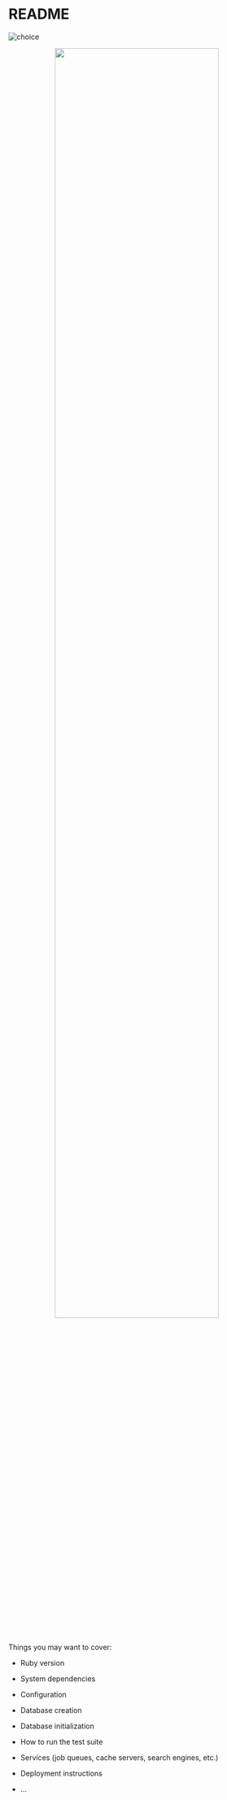 # README
![choice](https://user-images.githubusercontent.com/59868344/76933793-48910900-6931-11ea-9bad-471176bd7cf6.jpg)

<p align="center">
  <img src="https://user-images.githubusercontent.com/59868344/76933793-48910900-6931-11ea-9bad-471176bd7cf6.jpg" width=80%>
</p>



Things you may want to cover:

* Ruby version

* System dependencies

* Configuration

* Database creation

* Database initialization

* How to run the test suite

* Services (job queues, cache servers, search engines, etc.)

* Deployment instructions

* ...
